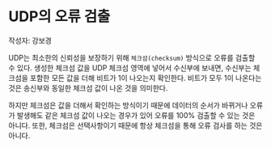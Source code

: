 # UDP의 오류 검출
작성자: 강보경

UDP는 최소한의 신뢰성을 보장하기 위해 `체크섬(checksum)` 방식으로 오류를 검출할 수 있다. 생성한 체크섬 값을 UDP 체크섬 영역에 넣어서 수신부에 보내면, 수신부는 체크섬을 포함한 모든 값을 더해 비트가 1이 나오는지 확인한다. 비트가 모두 1이 나온다는 것은 송신부와 동일한 체크섬 값이 나온 것을 의미한다.

하지만 체크섬은 값을 더해서 확인하는 방식이기 때문에 데이터의 순서가 바뀌거나 오류가 발생해도 같은 체크섬 값이 나오는 경우가 있어 오류를 100% 검출할 수 있는 것은 아니다. 또한, 체크섬은 선택사항이기 때문에 항상 체크섬을 통해 오류 검사를 하는 것은 아니다.
